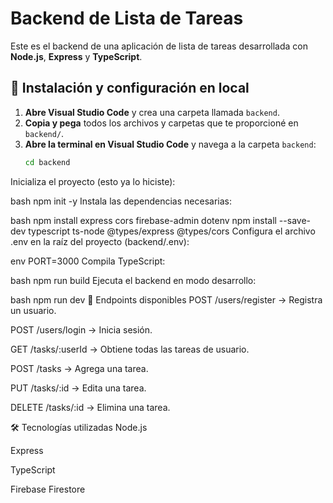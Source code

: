 # Backend de Lista de Tareas

Este es el backend de una aplicación de lista de tareas desarrollada con **Node.js**, **Express** y **TypeScript**.

## 🚀 Instalación y configuración en local

1. **Abre Visual Studio Code** y crea una carpeta llamada `backend`.  
2. **Copia y pega** todos los archivos y carpetas que te proporcioné en `backend/`.  
3. **Abre la terminal en Visual Studio Code** y navega a la carpeta `backend`:  
   ```bash
   cd backend
Inicializa el proyecto (esto ya lo hiciste):

bash
npm init -y
Instala las dependencias necesarias:

bash
npm install express cors firebase-admin dotenv
npm install --save-dev typescript ts-node @types/express @types/cors
Configura el archivo .env en la raíz del proyecto (backend/.env):

env
PORT=3000
Compila TypeScript:

bash
npm run build
Ejecuta el backend en modo desarrollo:

bash
npm run dev
📌 Endpoints disponibles
POST /users/register → Registra un usuario.

POST /users/login → Inicia sesión.

GET /tasks/:userId → Obtiene todas las tareas de usuario.

POST /tasks → Agrega una tarea.

PUT /tasks/:id → Edita una tarea.

DELETE /tasks/:id → Elimina una tarea.

🛠 Tecnologías utilizadas
Node.js

Express

TypeScript

Firebase Firestore